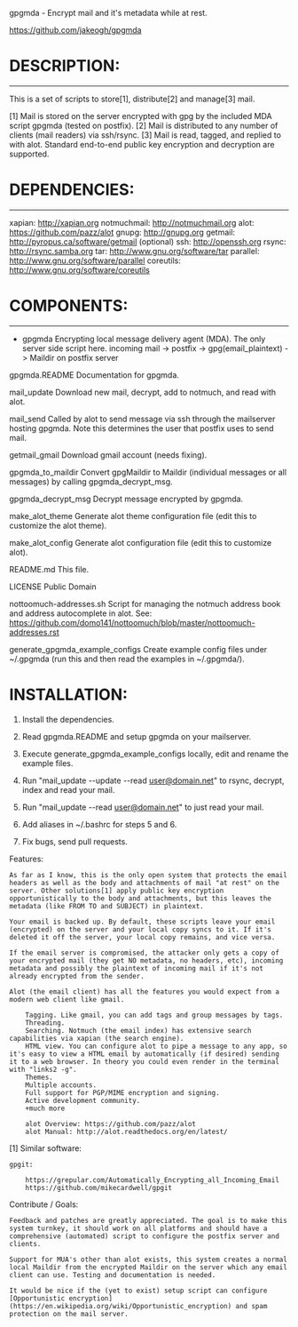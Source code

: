 gpgmda - Encrypt mail and it's metadata while at rest.

https://github.com/jakeogh/gpgmda

# DESCRIPTION:
-------------------------
This is a set of scripts to store[1], distribute[2] and manage[3] mail.

[1] Mail is stored on the server encrypted with gpg by the included MDA script gpgmda (tested on postfix).
[2] Mail is distributed to any number of clients (mail readers) via ssh/rsync.
[3] Mail is read, tagged, and replied to with alot. Standard end-to-end public key encryption and decryption are supported.


# DEPENDENCIES:
-------------------------
 xapian: http://xapian.org
 notmuchmail: http://notmuchmail.org
 alot: https://github.com/pazz/alot
 gnupg: http://gnupg.org
 getmail: http://pyropus.ca/software/getmail (optional)
 ssh: http://openssh.org
 rsync: http://rsync.samba.org
 tar: http://www.gnu.org/software/tar
 parallel: http://www.gnu.org/software/parallel
 coreutils: http://www.gnu.org/software/coreutils


# COMPONENTS:
-------------------------
 * gpgmda
 Encrypting local message delivery agent (MDA). The only server side script here.
 incoming mail -> postfix -> gpg(email_plaintext) -> Maildir on postfix server

gpgmda.README
 Documentation for gpgmda.

mail_update
 Download new mail, decrypt, add to notmuch, and read with alot.

mail_send
 Called by alot to send message via ssh through the mailserver hosting gpgmda. Note this determines the user that postfix uses to send mail.

getmail_gmail
 Download gmail account (needs fixing).

gpgmda_to_maildir
 Convert gpgMaildir to Maildir (individual messages or all messages) by calling gpgmda_decrypt_msg.
	
gpgmda_decrypt_msg
 Decrypt message encrypted by gpgmda.

make_alot_theme
 Generate alot theme configuration file (edit this to customize the alot theme).

make_alot_config
 Generate alot configuration file (edit this to customize alot).

README.md
 This file.

LICENSE	
 Public Domain

nottoomuch-addresses.sh
 Script for managing the notmuch address book and address autocomplete in alot.
 See: https://github.com/domo141/nottoomuch/blob/master/nottoomuch-addresses.rst

generate_gpgmda_example_configs
 Create example config files under ~/.gpgmda (run this and then read the examples in ~/.gpgmda/).


# INSTALLATION:

1. Install the dependencies.

2. Read gpgmda.README and setup gpgmda on your mailserver.

3. Execute generate_gpgmda_example_configs locally, edit and rename the example files.

4. Run "mail_update --update --read user@domain.net" to rsync, decrypt, index and read your mail.

5. Run "mail_update --read user@domain.net" to just read your mail.

6. Add aliases in ~/.bashrc for steps 5 and 6.

7. Fix bugs, send pull requests.


Features:

	As far as I know, this is the only open system that protects the email headers as well as the body and attachments of mail "at rest" on the server. Other solutions[1] apply public key encryption opportunistically to the body and attachments, but this leaves the metadata (like FROM TO and SUBJECT) in plaintext.

	Your email is backed up. By default, these scripts leave your email (encrypted) on the server and your local copy syncs to it. If it's deleted it off the server, your local copy remains, and vice versa.

	If the email server is compromised, the attacker only gets a copy of your encrypted mail (they get NO metadata, no headers, etc), incoming metadata and possibly the plaintext of incoming mail if it's not already encrypted from the sender.

	Alot (the email client) has all the features you would expect from a modern web client like gmail.

		Tagging. Like gmail, you can add tags and group messages by tags.
		Threading.
		Searching. Notmuch (the email index) has extensive search capabilities via xapian (the search engine).
		HTML view. You can configure alot to pipe a message to any app, so it's easy to view a HTML email by automatically (if desired) sending it to a web browser. In theory you could even render in the terminal with "links2 -g".
		Themes.
		Multiple accounts.
		Full support for PGP/MIME encryption and signing.
		Active development community.
		+much more

		alot Overview: https://github.com/pazz/alot
		alot Manual: http://alot.readthedocs.org/en/latest/



[1] Similar software:

	gpgit:

		https://grepular.com/Automatically_Encrypting_all_Incoming_Email
		https://github.com/mikecardwell/gpgit

	

	

Contribute / Goals:

	Feedback and patches are greatly appreciated. The goal is to make this system turnkey, it should work on all platforms and should have a comprehensive (automated) script to configure the postfix server and clients.

	Support for MUA's other than alot exists, this system creates a normal local Maildir from the encrypted Maildir on the server which any email client can use. Testing and documentation is needed.

	It would be nice if the (yet to exist) setup script can configure [Opportunistic encryption](https://en.wikipedia.org/wiki/Opportunistic_encryption) and spam protection on the mail server.
